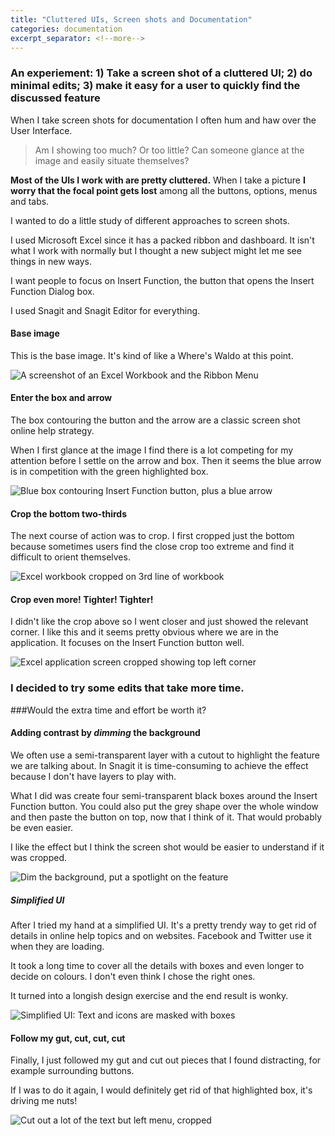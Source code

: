 ```yaml
---
title: "Cluttered UIs, Screen shots and Documentation"
categories: documentation
excerpt_separator: <!--more-->
---
```


### An experiement: 1) Take a screen shot of a cluttered UI; 2) do minimal edits; 3) make it easy for a user to quickly find the discussed feature
<!--more-->

When I take screen shots for documentation I often hum and haw over the User Interface. 

> Am I showing too much? Or too little? Can someone glance at the image and easily situate themselves?

**Most of the UIs I work with are pretty cluttered.** When I take a picture **I worry that the focal point gets lost** among all the buttons, options, menus and tabs.

I wanted to do a little study of different approaches to screen shots. 

I used Microsoft Excel since it has a packed ribbon and dashboard. It isn't what I work with normally but I thought a new subject might let me see things in new ways.

I want people to focus on Insert Function, the button that opens the Insert Function Dialog box. 

I used Snagit and Snagit Editor for everything.

#### Base image
This is the base image. It's kind of like a Where's Waldo at this point.

![A screenshot of an Excel Workbook and the Ribbon Menu](/blog/assets/images/base2.PNG)

#### Enter the box and arrow

The box contouring the button and the arrow are a classic screen shot online help strategy. 

When I first glance at the image I find there is a lot competing for my attention before I settle on the arrow and box. Then it seems the blue arrow is in competition with the green highlighted box. 

![Blue box contouring Insert Function button, plus a blue arrow](/blog/assets/images/boxarrow1.PNG)

#### Crop the bottom two-thirds
The next course of action was to crop. I first cropped just the bottom because sometimes users find the close crop too extreme and find it difficult to orient themselves. 

![Excel workbook cropped on 3rd line of workbook](/blog/assets/images/cropped.PNG)

#### Crop even more! Tighter! Tighter!
I didn't like the crop above so I went closer and just showed the relevant corner. I like this and it seems pretty obvious where we are in the application. It focuses on the Insert Function button well.

![Excel application screen cropped showing top left corner](/blog/assets/images/extracropped.PNG)

### I decided to try some edits that take more time.

###Would the extra time and effort be worth it?

#### Adding contrast by *dimming* the background
We often use a semi-transparent layer with a cutout to highlight the feature we are talking about. In Snagit it is time-consuming to achieve the effect because I don't have layers to play with. 

What I did was create four semi-transparent black boxes around the Insert Function button. You could also put the grey shape over the whole window and then paste the button on top, now that I think of it. That would probably be even easier.

I like the effect but I think the screen shot would be easier to understand if it was cropped.

![Dim the background, put a spotlight on the feature](/blog/assets/images/darkbackground.PNG)

##### Simplified UI
After I tried my hand at a simplified UI. It's a pretty trendy way to get rid of details in online help topics and on websites. Facebook and Twitter use it when they are loading.

It took a long time to cover all the details with boxes and even longer to decide on colours. I don't even think I chose the right ones. 

It turned into a longish design exercise and the end result is wonky.

![Simplified UI: Text and icons are masked with boxes](/blog/assets/images/simplifiedUI.PNG)

#### Follow my gut, cut, cut, cut
Finally, I just followed my gut and cut out pieces that I found distracting, for example surrounding buttons. 

If I was to do it again, I would definitely get rid of that highlighted box, it's driving me nuts!

![Cut out a lot of the text but left menu, cropped](/blog/assets/images/myversion.PNG)





